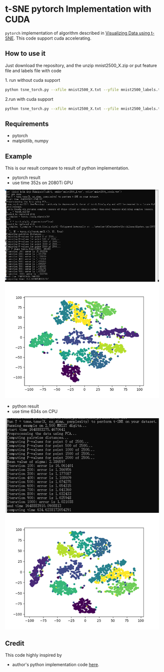 # t-SNE pytorch Implementation with CUDA
`pytorch` implementation of algorithm described in [Visualizing Data using t-SNE](https://lvdmaaten.github.io/publications/papers/JMLR_2014.pdf). This code support cuda accelerating.

## How to use it
Just download the repository, and the unzip mnist2500_X.zip or put feature file and labels file with code

<p align="left">1. run without cuda support</p>

```bash
python tsne_torch.py --xfile mnist2500_X.txt --yfile mnist2500_labels.txt --cuda 0
```
2.run with cuda support 
```bash
python tsne_torch.py --xfile mnist2500_X.txt --yfile mnist2500_labels.txt --cuda 1
```

## Requirements
* pytorch
* matplotlib, numpy


## Example
This is our result compare to result of python implementation.
* pytorch result
* use time 352s on 2080Ti GPU

![computing time](images/pytorch_result.png)
![pytorch result](images/pytorch.png)

* python result
* use time 634s on CPU

![computing time](images/python_result.png)
![python result](images/python.png)


## Credit
This code highly inspired by 
* author's python implementation code [here](https://lvdmaaten.github.io/tsne/).
